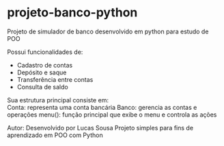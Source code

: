 # projeto-banco-python
Projeto de simulador de banco desenvolvido em python para estudo de POO

Possui funcionalidades de:
- Cadastro de contas
- Depósito e saque
- Transferência entre contas
- Consulta de saldo

Sua estrutura principal consiste em:  
Conta: representa uma conta bancária
Banco: gerencia as contas e operações
menu(): função principal que exibe o menu e controla as ações

Autor:
Desenvolvido por Lucas Sousa
Projeto simples para fins de aprendizado em POO com Python
